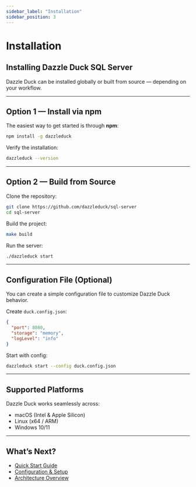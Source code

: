 ```yaml
---
sidebar_label: "Installation"
sidebar_position: 3
---
```

# Installation

## Installing Dazzle Duck SQL Server

Dazzle Duck can be installed globally or built from source — depending on your workflow.

---

## Option 1 — Install via npm

The easiest way to get started is through **npm**:

```bash
npm install -g dazzleduck
```

Verify the installation:

```bash
dazzleduck --version
```

---

## Option 2 — Build from Source

Clone the repository:

```bash
git clone https://github.com/dazzleduck/sql-server
cd sql-server
```

Build the project:

```bash
make build
```

Run the server:

```bash
./dazzleduck start
```

---

## Configuration File (Optional)

You can create a simple configuration file to customize Dazzle Duck behavior.

Create `duck.config.json`:

```json
{
  "port": 8080,
  "storage": "memory",
  "logLevel": "info"
}
```

Start with config:

```bash
dazzleduck start --config duck.config.json
```

---

## Supported Platforms

Dazzle Duck works seamlessly across:

- macOS (Intel & Apple Silicon)
- Linux (x64 / ARM)
- Windows 10/11

---

## What’s Next?

- [Quick Start Guide](./quickstart.md)  
- [Configuration & Setup](./configuration.md)  
- [Architecture Overview](/)
